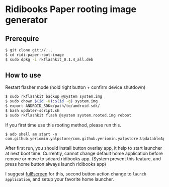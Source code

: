 # Ridibooks Paper rooting image generator

## Prerequire
```bash
$ git clone git://...
$ cd ridi-paper-root-image
$ sudo dpkg -i rkflashkit_0.1.4_all.deb
```

## How to use
Restart flasher mode (hold right button + confirm device shutdown)

```bash
$ sudo rkflashkit backup @system system.img
$ sudo chown $(id -u):$(id -g) system.img
$ export ANDROID_SDK=/path/to/android-sdk/
$ bash updater-script.sh
$ sudo rkflashkit flash @system system.rooted.img reboot
```

If you first time use this rooting method, please run this.

```
$ adb shell am start -n com.github.yeriomin.yalpstore/com.github.yeriomin.yalpstore.UpdatableAppsActivity
```

After first run, you should install button overlay app, it help to start launcher at next boot time.
Currently, cannot change default home application before remove or move to sdcard ridibooks app.
(System prevent this feature, and press home button always launch ridibooks app)

I suggest [full!screen][fullscreen] for this, second button action change to `launch application`, and setup your favorite home launcher.

[fullscreen]: https://play.google.com/store/apps/details?id=de.tsorn.FullScreen
